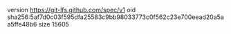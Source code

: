 version https://git-lfs.github.com/spec/v1
oid sha256:5af7d0c03f595dfa25583c9bb98033773c0f562c23e700eead20a5aa5ffe48b6
size 15605
